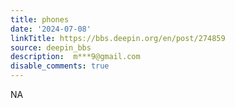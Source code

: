 ```yaml
---
title: phones
date: '2024-07-08'
linkTitle: https://bbs.deepin.org/en/post/274859
source: deepin_bbs
description:  m***9@gmail.com 
disable_comments: true
---
```

NA
